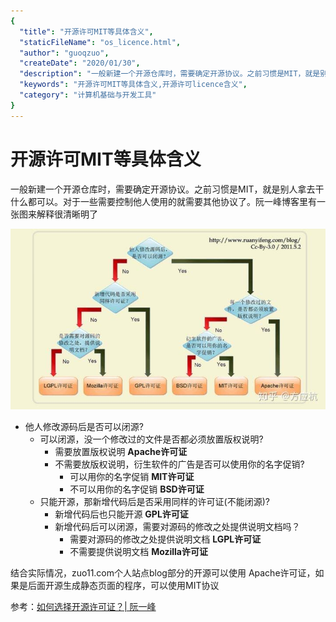 ```yaml
---
{
  "title": "开源许可MIT等具体含义",
  "staticFileName": "os_licence.html",
  "author": "guoqzuo",
  "createDate": "2020/01/30",
  "description": "一般新建一个开源仓库时，需要确定开源协议。之前习惯是MIT，就是别人拿去干什么都可以。对于一些需要控制他人使用的就需要其他协议了。阮一峰博客里有一张图来解释很清晰明了",
  "keywords": "开源许可MIT等具体含义,开源许可licence含义",
  "category": "计算机基础与开发工具"
}
---
```

# 开源许可MIT等具体含义

一般新建一个开源仓库时，需要确定开源协议。之前习惯是MIT，就是别人拿去干什么都可以。对于一些需要控制他人使用的就需要其他协议了。阮一峰博客里有一张图来解释很清晰明了

![opensource_licence.jpg](../../../images/blog/web/opensource_licence.jpg)

- 他人修改源码后是否可以闭源?
  - 可以闭源，没一个修改过的文件是否都必须放置版权说明?
    - 需要放置版权说明 **Apache许可证**
    - 不需要放版权说明，衍生软件的广告是否可以使用你的名字促销?
      - 可以用你的名字促销  **MIT许可证**
      - 不可以用你的名字促销 **BSD许可证**
  - 只能开源，那新增代码后是否采用同样的许可证(不能闭源)?
    - 新增代码后也只能开源 **GPL许可证**
    - 新增代码后可以闭源，需要对源码的修改之处提供说明文档吗？
      - 需要对源码的修改之处提供说明文档 **LGPL许可证**
      - 不需要提供说明文档 **Mozilla许可证**

结合实际情况，zuo11.com个人站点blog部分的开源可以使用 Apache许可证，如果是后面开源生成静态页面的程序，可以使用MIT协议

参考：[如何选择开源许可证？| 阮一峰](http://www.ruanyifeng.com/blog/2011/05/how_to_choose_free_software_licenses.html)